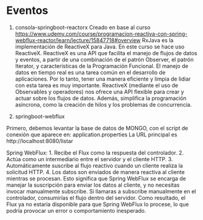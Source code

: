 # Eventos
1. consola-springboot-reactorx
Creado en base al curso https://www.udemy.com/course/programacion-reactiva-con-spring-webflux-reactor/learn/lecture/15847718#overview
RxJava es la implementación de ReactiveX para Java. En este curso se hace uso ReactiveX. 
ReactiveX es una API que facilita el manejo de flujos de datos y eventos, a partir de una combinación de el patrón Observer, el patrón Iterator, y características de la Programación Funcional.
El manejo de datos en tiempo real es una tarea común en el desarrollo de aplicaciones. Por lo tanto, tener una manera eficiente y limpia de lidiar con esta tarea es muy importante.
ReactiveX (mediante el uso de Observables y operadores) nos ofrece una API flexible para crear y actuar sobre los flujos de datos. Además, simplifica la programación asíncrona, como la creación de hilos y los problemas de concurrencia.


2. springboot-webflux

Primero, debemos levantar la base de datos de MONGO, con el script de conexión que aparece en: application.properties
La URL principal es http://localhost:8080/listar

Spring WebFlux:
	1.	Recibe el Flux<Producto> como la respuesta del controlador.
	2.	Actúa como un intermediario entre el servidor y el cliente HTTP.
	3.	Automáticamente suscribe al flujo reactivo cuando un cliente realiza la solicitud HTTP.
	4.	Los datos son enviados de manera reactiva al cliente mientras se procesan.
Esto significa que Spring WebFlux se encarga de manejar la suscripción para enviar los datos al cliente, y no necesitas invocar manualmente subscribe.
Si llamaras a subscribe manualmente en el controlador, consumirías el flujo dentro del servidor. Como resultado, el Flux<Producto> ya no estaría disponible para que Spring WebFlux lo procese, lo que podría provocar un error o comportamiento inesperado.

